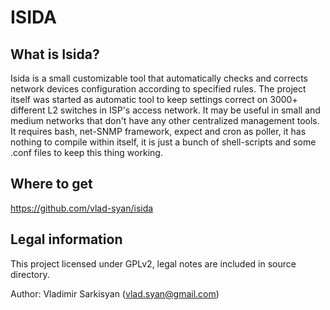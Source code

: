 ISIDA
=====

What is Isida?
--------------

Isida is a small customizable tool that automatically checks and 
corrects network devices configuration according to specified rules. The 
project itself was started as automatic tool to keep settings correct on 
3000+ different L2 switches in ISP's access network. It may be useful in 
small and medium networks that don't have any other centralized 
management tools. It requires bash, net-SNMP framework, expect and cron 
as poller, it has nothing to compile within itself, it is just a bunch 
of shell-scripts and some .conf files to keep this thing working.


Where to get
------------

https://github.com/vlad-syan/isida


Legal information
-----------------

This project licensed under GPLv2, legal notes are included in source directory.

Author: Vladimir Sarkisyan (vlad.syan@gmail.com)

